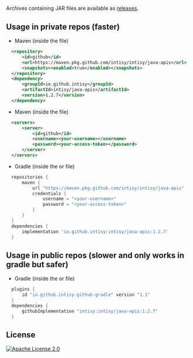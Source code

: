# 

Archives containing JAR files are available as [releases](https://github.com/intisy/intisy/java-apis/releases).

## Usage in private repos (faster)

 * Maven (inside the  file)
```xml
  <repository>
      <id>github</id>
      <url>https://maven.pkg.github.com/intisy/intisy/java-apis</url>
      <snapshots><enabled>true</enabled></snapshots>
  </repository>
  <dependency>
      <groupId>io.github.intisy</groupId>
      <artifactId>intisy/java-apis</artifactId>
      <version>1.2.7</version>
  </dependency>
```

 * Maven (inside the  file)
```xml
  <servers>
      <server>
          <id>github</id>
          <username><your-username></username>
          <password><your-access-token></password>
      </server>
  </servers>
```

 * Gradle (inside the  or  file)
```groovy
  repositories {
      maven {
          url "https://maven.pkg.github.com/intisy/intisy/java-apis"
          credentials {
              username = "<your-username>"
              password = "<your-access-token>"
          }
      }
  }
  dependencies {
      implementation 'io.github.intisy:intisy/java-apis:1.2.7'
  }
```

## Usage in public repos (slower and only works in gradle but safer)

 * Gradle (inside the  or  file)
```groovy
  plugins {
      id "io.github.intisy.github-gradle" version "1.1"
  }
  dependencies {
      githubImplementation "intisy:intisy/java-apis:1.2.7"
  }
```

## License

[![Apache License 2.0](https://img.shields.io/badge/License-Apache_2.0-blue.svg)](LICENSE)
